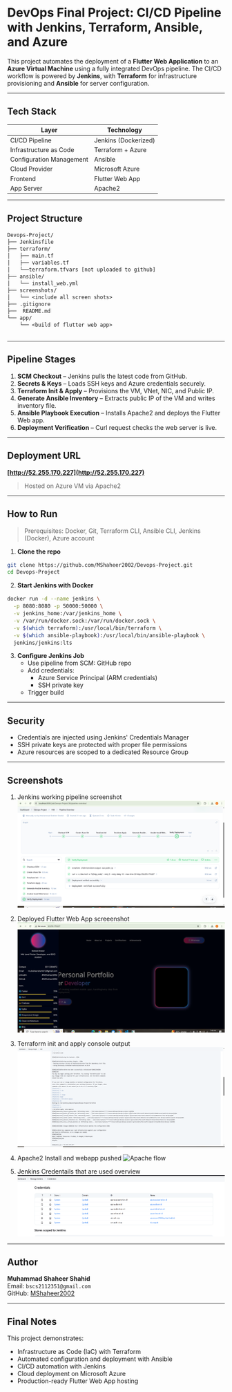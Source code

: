 # DevOps Final Project: CI/CD Pipeline with Jenkins, Terraform, Ansible, and Azure

This project automates the deployment of a **Flutter Web Application** to an **Azure Virtual Machine** using a fully integrated DevOps pipeline. The CI/CD workflow is powered by **Jenkins**, with **Terraform** for infrastructure provisioning and **Ansible** for server configuration.

---

## Tech Stack

| Layer               | Technology              |
|--------------------|-------------------------|
| CI/CD Pipeline      | Jenkins (Dockerized)    |
| Infrastructure as Code | Terraform + Azure     |
| Configuration Management | Ansible             |
| Cloud Provider       | Microsoft Azure         |
| Frontend             | Flutter Web App         |
| App Server           | Apache2                 |

---

## Project Structure

```
Devops-Project/
├── Jenkinsfile
├── terraform/
│   ├── main.tf
│   ├── variables.tf
│   └──terraform.tfvars [not uploaded to github]
├── ansible/
│   └── install_web.yml
├── screenshots/
│   └── <include all screen shots>
├── .gitignore
├──  README.md
└── app/
    └── <build of flutter web app>


```

---

## Pipeline Stages

1. **SCM Checkout** – Jenkins pulls the latest code from GitHub.
2. **Secrets & Keys** – Loads SSH keys and Azure credentials securely.
3. **Terraform Init & Apply** – Provisions the VM, VNet, NIC, and Public IP.
4. **Generate Ansible Inventory** – Extracts public IP of the VM and writes inventory file.
5. **Ansible Playbook Execution** – Installs Apache2 and deploys the Flutter Web app.
6. **Deployment Verification** – Curl request checks the web server is live.

---

## Deployment URL

**[http://52.255.170.227](http://52.255.170.227)**  
> Hosted on Azure VM via Apache2

---

## How to Run

> Prerequisites: Docker, Git, Terraform CLI, Ansible CLI, Jenkins (Docker), Azure account

1. **Clone the repo**
```bash
git clone https://github.com/MShaheer2002/Devops-Project.git
cd Devops-Project
```

2. **Start Jenkins with Docker**
```bash
docker run -d --name jenkins \
  -p 8080:8080 -p 50000:50000 \
  -v jenkins_home:/var/jenkins_home \
  -v /var/run/docker.sock:/var/run/docker.sock \
  -v $(which terraform):/usr/local/bin/terraform \
  -v $(which ansible-playbook):/usr/local/bin/ansible-playbook \
  jenkins/jenkins:lts
```

3. **Configure Jenkins Job**
   - Use pipeline from SCM: GitHub repo
   - Add credentials:
     - Azure Service Principal (ARM credentials)
     - SSH private key
   - Trigger build

---

## Security

- Credentials are injected using Jenkins' Credentials Manager
- SSH private keys are protected with proper file permissions
- Azure resources are scoped to a dedicated Resource Group

---

## Screenshots

1. Jenkins working pipeline screenshot
![Pipeline Screenshot](screenshots/pipeline_overview.png)

2. Deployed Flutter Web App screeenshot
![Deployed Screenshot](screenshots/deployed_webapp.png)

3. Terraform init and apply console output
![Output of terraform in console](screenshots/terraform_init_and_apply.png)

4. Apache2 Install and webapp pushed
![Apache flow](screenshots/Apache_flow.png.png)

5. Jenkins Credentails that are used overview
![Cred overview](screenshots/jenkins_credentials_overview.png)


---

## Author

**Muhammad Shaheer Shahid**  
Email: `bscs2112351@gmail.com`  
GitHub: [MShaheer2002](https://github.com/MShaheer2002)

---

## Final Notes

This project demonstrates:
- Infrastructure as Code (IaC) with Terraform  
- Automated configuration and deployment with Ansible  
- CI/CD automation with Jenkins  
- Cloud deployment on Microsoft Azure  
- Production-ready Flutter Web App hosting
